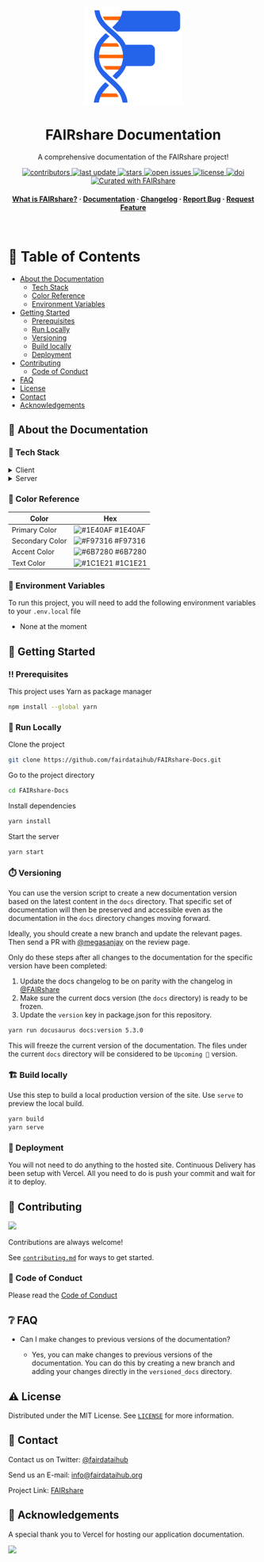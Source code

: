 <div align="center">

  <img src="static/img/logo.svg" alt="logo" width="200" height="auto" />
  <h1>FAIRshare Documentation</h1>
  
  <p>
    A comprehensive documentation of the FAIRshare project!
  </p>

<p>
  <a href="https://github.com/fairdataihub/FAIRshare-Docs/graphs/contributors">
    <img src="https://img.shields.io/github/contributors/fairdataihub/FAIRshare-Docs.svg?style=flat-square" alt="contributors" />
  </a>
  <a href="">
    <img src="https://img.shields.io/github/last-commit/fairdataihub/FAIRshare-Docs?style=flat-square" alt="last update" />
  </a>
  <a href="https://github.com/fairdataihub/FAIRshare-Docs/stargazers">
    <img src="https://img.shields.io/github/stars/fairdataihub/FAIRshare-Docs.svg?style=flat-square" alt="stars" />
  </a>
  <a href="https://github.com/fairdataihub/FAIRshare-Docs/issues/">
    <img src="https://img.shields.io/github/issues/fairdataihub/FAIRshare-Docs.svg?style=flat-square" alt="open issues" />
  </a>
  <a href="https://github.com/fairdataihub/FAIRshare-Docs/blob/main/LICENSE">
    <img src="https://img.shields.io/github/license/fairdataihub/FAIRshare-Docs.svg?style=flat-square" alt="license" />
  </a>
  <a href="https://doi.org/10.5281/zenodo.6407283">
    <img src="https://zenodo.org/badge/DOI/10.5281/zenodo.6407283.svg" alt="doi" />
  </a>
  <a href="https://fairdataihub.org/fairshare">
    <img src="https://img.shields.io/badge/Curated%20with-FAIRshare-yellow" alt="Curated with FAIRshare" />
  </a>
</p>
   
<h4>
    <a href="https://docs.fairshareapp.io/docs/intro">What is FAIRshare?</a>
  <span> · </span>
    <a href="https://docs.fairshareapp.io/">Documentation</a>
  <span> · </span>
    <a href="https://docs.fairshareapp.io/docs/changelog">Changelog</a>
  <span> · </span>
    <a href="https://github.com/fairdataihub/FAIRshare-Docs/issues/">Report Bug</a>
  <span> · </span>
    <a href="https://fairdataihub.org/contact-us">Request Feature</a>
  </h4>
</div>

<br />

# :notebook_with_decorative_cover: Table of Contents

- [About the Documentation](#star2-about-the-documentation)
  - [Tech Stack](#space_invader-tech-stack)
  - [Color Reference](#art-color-reference)
  - [Environment Variables](#key-environment-variables)
- [Getting Started](#toolbox-getting-started)
  - [Prerequisites](#bangbang-prerequisites)
  - [Run Locally](#running-run-locally)
  - [Versioning](#stopwatch-versioning)
  - [Build locally](#building_construction-build-locally)
  - [Deployment](#triangular_flag_on_post-deployment)
- [Contributing](#wave-contributing)
  - [Code of Conduct](#scroll-code-of-conduct)
- [FAQ](#grey_question-faq)
- [License](#warning-license)
- [Contact](#handshake-contact)
- [Acknowledgements](#gem-acknowledgements)

## :star2: About the Documentation

### :space_invader: Tech Stack

<details>
  <summary>Client</summary>
  <ul>
    <li><a href="https://reactjs.org/">React.js</a></li>
    <li><a href="https://tailwindcss.com/">TailwindCSS</a></li>
  </ul>
</details>

<details>
  <summary>Server</summary>
  <ul>
    <li><a href="https://docusaurus.io/">Docusaurus</a></li>
  </ul>
</details>

### :art: Color Reference

| Color           | Hex                                                              |
| --------------- | ---------------------------------------------------------------- |
| Primary Color   | ![#1E40AF](https://via.placeholder.com/10/1E40AF?text=+) #1E40AF |
| Secondary Color | ![#F97316](https://via.placeholder.com/10/F97316?text=+) #F97316 |
| Accent Color    | ![#6B7280](https://via.placeholder.com/10/6B7280?text=+) #6B7280 |
| Text Color      | ![#1C1E21](https://via.placeholder.com/10/1C1E21?text=+) #1C1E21 |

### :key: Environment Variables

To run this project, you will need to add the following environment variables to your `.env.local` file

- None at the moment

## :toolbox: Getting Started

### :bangbang: Prerequisites

This project uses Yarn as package manager

```bash
npm install --global yarn
```

### :running: Run Locally

Clone the project

```bash
git clone https://github.com/fairdataihub/FAIRshare-Docs.git
```

Go to the project directory

```bash
cd FAIRshare-Docs
```

Install dependencies

```bash
yarn install
```

Start the server

```bash
yarn start
```

### :stopwatch: Versioning

You can use the version script to create a new documentation version based on the latest content in the `docs` directory. That specific set of documentation will then be preserved and accessible even as the documentation in the `docs` directory changes moving forward.

Ideally, you should create a new branch and update the relevant pages. Then send a PR with [@megasanjay](https://github.com/megasanjay) on the review page.

Only do these steps after all changes to the documentation for the specific version have been completed:

1. Update the docs changelog to be on parity with the changelog in [@FAIRshare](https://github.com/fairdataihub/FAIRshare/blob/main/CHANGELOG.md)
2. Make sure the current docs version (the `docs` directory) is ready to be frozen.
3. Update the `version` key in package.json for this repository.

```bash
yarn run docusaurus docs:version 5.3.0
```

This will freeze the current version of the documentation. The files under the current `docs` directory will be considered to be `Upcoming 🚧` version.

### :building_construction: Build locally

Use this step to build a local production version of the site. Use `serve` to preview the local build.

```bash
yarn build
yarn serve
```

### :triangular_flag_on_post: Deployment

You will not need to do anything to the hosted site. Continuous Delivery has been setup with Vercel. All you need to do is push your commit and wait for it to deploy.

## :wave: Contributing

<a href="https://github.com/fairdataihub/FAIRshare-Docs/graphs/contributors">
  <img src="https://contrib.rocks/image?repo=fairdataihub/FAIRshare-Docs" />
</a>

Contributions are always welcome!

See [`contributing.md`](https://github.com/fairdataihub/FAIRshare-Docs/blob/main/CONTRIBUTING.md) for ways to get started.

### :scroll: Code of Conduct

Please read the [Code of Conduct](https://github.com/fairdataihub/FAIRshare-Docs/blob/master/CODE_OF_CONDUCT.md)

## :grey_question: FAQ

- Can I make changes to previous versions of the documentation?

  - Yes, you can make changes to previous versions of the documentation. You can do this by creating a new branch and adding your changes directly in the `versioned_docs` directory.

## :warning: License

Distributed under the MIT License. See [`LICENSE`](https://github.com/fairdataihub/FAIRshare-Docs/blob/main/LICENSE) for more information.

## :handshake: Contact

Contact us on Twitter: [@fairdataihub](https://twitter.com/fairdataihub)

Send us an E-mail: info@fairdataihub.org

Project Link: [FAIRshare](https://github.com/fairdataihub/FAIRshare)

## :gem: Acknowledgements

A special thank you to Vercel for hosting our application documentation.

<a href="https://vercel.com/?utm_source=fairdataihub&utm_campaign=oss" target="_blank">
  <img src="https://www.datocms-assets.com/31049/1618983297-powered-by-vercel.svg"  width="auto"/>
</a>
